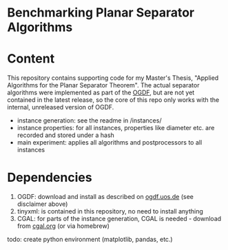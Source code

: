 # Benchmarking Planar Separator Algorithms

# Content
This repository contains supporting code for my Master's Thesis, "Applied Algorithms for the Planar Separator Theorem".
The actual separator algorithms were implemented as part of the <a href="https://ogdf.uos.de">OGDF</a>, but are not yet
contained in the latest release, so the core of this repo only works with the internal, unreleased version of OGDF.

* instance generation: see the readme in /instances/
* instance properties: for all instances, properties like diameter etc. are recorded and stored under a hash
* main experiment: applies all algorithms and postprocessors to all instances

# Dependencies

1. OGDF: download and install as described on <a href="https://ogdf.uos.de">ogdf.uos.de</a> (see disclaimer above)
2. tinyxml: is contained in this repository, no need to install anything
3. CGAL: for parts of the instance generation, CGAL is needed - download from <a href="https://www.cgal.org">cgal.org</a> (or via homebrew)

todo: create python environment (matplotlib, pandas, etc.)
